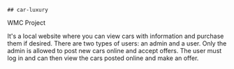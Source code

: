     ## car-luxury
WMC Project

It's a local website where you can view cars with information and purchase them if desired. There are two types of users: an admin and a user. Only the admin is allowed to post new cars online and accept offers. The user must log in and can then view the cars posted online and make an offer.

